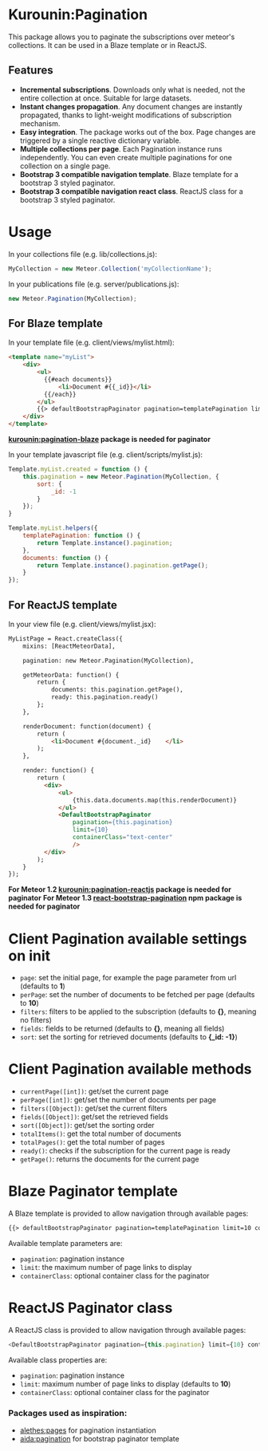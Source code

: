 Kurounin:Pagination
=================

This package allows you to paginate the subscriptions over meteor's collections. It can be used in a Blaze template or in ReactJS.


Features
--------

+ **Incremental subscriptions**. Downloads only what is needed, not the entire collection at once. Suitable for large datasets.
+ **Instant changes propagation**. Any document changes are instantly propagated, thanks to light-weight modifications of subscription mechanism.
+ **Easy integration**. The package works out of the box. Page changes are triggered by a single reactive dictionary variable.
+ **Multiple collections per page**. Each Pagination instance runs independently. You can even create multiple paginations for one collection on a single page.
+ **Bootstrap 3 compatible navigation template**. Blaze template for a bootstrap 3 styled paginator.
+ **Bootstrap 3 compatible navigation react class**. ReactJS class for a bootstrap 3 styled paginator.


# Usage

In your collections file (e.g. lib/collections.js):
```js
MyCollection = new Meteor.Collection('myCollectionName');

```

In your publications file (e.g. server/publications.js):
```js
new Meteor.Pagination(MyCollection);

```

For Blaze template
--------------------------------------------------
In your template file (e.g. client/views/mylist.html):
```html
<template name="myList">
	<div>
    	<ul>
          {{#each documents}}
              <li>Document #{{_id}}</li>
          {{/each}}
        </ul>
        {{> defaultBootstrapPaginator pagination=templatePagination limit=10 containerClass="text-center"}}
	</div>
</template>
```
**[kurounin:pagination-blaze](https://atmospherejs.com/kurounin/pagination-blaze) package is needed for paginator**


In your template javascript file (e.g. client/scripts/mylist.js):
```js
Template.myList.created = function () {
	this.pagination = new Meteor.Pagination(MyCollection, {
        sort: {
            _id: -1
        }
    });
}

Template.myList.helpers({
    templatePagination: function () {
        return Template.instance().pagination;
    },
	documents: function () {
		return Template.instance().pagination.getPage();
	}
});
```

For ReactJS template
--------------------------------------------------
In your view file (e.g. client/views/mylist.jsx):
```html
MyListPage = React.createClass({
    mixins: [ReactMeteorData],

    pagination: new Meteor.Pagination(MyCollection),

    getMeteorData: function() {
        return {
            documents: this.pagination.getPage(),
            ready: this.pagination.ready()
        };
    },

    renderDocument: function(document) {
        return (
        	<li>Document #{document._id}	</li>
        );
    },

    render: function() {
        return (
          <div>
              <ul>
                  {this.data.documents.map(this.renderDocument)}
              </ul>
              <DefaultBootstrapPaginator
                  pagination={this.pagination}
                  limit={10}
                  containerClass="text-center"
                  />
          </div>
        );
    }
});
```
**For Meteor 1.2 [kurounin:pagination-reactjs](https://atmospherejs.com/kurounin/pagination-reactjs) package is needed for paginator**
**For Meteor 1.3 [react-bootstrap-pagination](https://www.npmjs.com/package/react-bootstrap-pagination) npm package is needed for paginator**


# Client Pagination available settings on init

* `page`: set the initial page, for example the page parameter from url (defaults to **1**)
* `perPage`: set the number of documents to be fetched per page (defaults to **10**)
* `filters`: filters to be applied to the subscription (defaults to **{}**, meaning no filters)
* `fields`: fields to be returned (defaults to **{}**, meaning all fields)
* `sort`: set the sorting for retrieved documents (defaults to **{_id: -1}**)


# Client Pagination available methods

* `currentPage([int])`: get/set the current page
* `perPage([int])`: get/set the number of documents per page
* `filters([Object])`: get/set the current filters
* `fields([Object])`: get/set the retrieved fields
* `sort([Object])`: get/set the sorting order
* `totalItems()`: get the total number of documents
* `totalPages()`: get the total number of pages
* `ready()`: checks if the subscription for the current page is ready
* `getPage()`: returns the documents for the current page


# Blaze Paginator template

A Blaze template is provided to allow navigation through available pages:

```html
{{> defaultBootstrapPaginator pagination=templatePagination limit=10 containerClass="text-center"}}
```
Available template parameters are:
* `pagination`: pagination instance
* `limit`: the maximum number of page links to display
* `containerClass`: optional container class for the paginator


# ReactJS Paginator class

A ReactJS class is provided to allow navigation through available pages:

```js
<DefaultBootstrapPaginator pagination={this.pagination} limit={10} containerClass="text-center" />
```
Available class properties are:
* `pagination`: pagination instance
* `limit`: maximum number of page links to display (defaults to **10**)
* `containerClass`: optional container class for the paginator


### Packages used as inspiration:

 * [alethes:pages](https://atmospherejs.com/alethes/pages) for pagination instantiation 
 * [aida:pagination](https://atmospherejs.com/aida/pagination) for bootstrap paginator template
